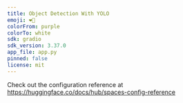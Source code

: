 ```yaml
---
title: Object Detection With YOLO
emoji: ❤️‍🔥
colorFrom: purple
colorTo: white
sdk: gradio
sdk_version: 3.37.0
app_file: app.py
pinned: false
license: mit
---
```


Check out the configuration reference at https://huggingface.co/docs/hub/spaces-config-reference
